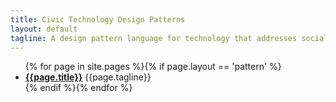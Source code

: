```yaml
---
title: Civic Technology Design Patterns
layout: default
tagline: A design pattern language for technology that addresses social political and governance-related problems.
---
```


<ul>
    {% for page in site.pages %}{% if page.layout == 'pattern' %}
        <li>
            <a href="{{page.url}}"><strong>{{page.title}}</strong></a> {{page.tagline}}
        </li>
    {% endif %}{% endfor %}
</ul>
